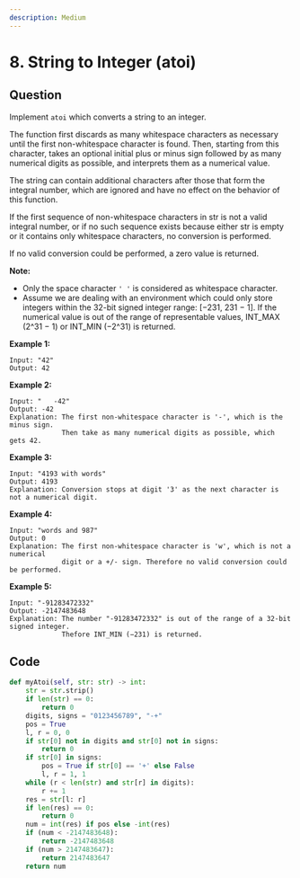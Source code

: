 ```yaml
---
description: Medium
---
```


# 8. String to Integer \(atoi\)

## Question

Implement `atoi` which converts a string to an integer.

The function first discards as many whitespace characters as necessary until the first non-whitespace character is found. Then, starting from this character, takes an optional initial plus or minus sign followed by as many numerical digits as possible, and interprets them as a numerical value.

The string can contain additional characters after those that form the integral number, which are ignored and have no effect on the behavior of this function.

If the first sequence of non-whitespace characters in str is not a valid integral number, or if no such sequence exists because either str is empty or it contains only whitespace characters, no conversion is performed.

If no valid conversion could be performed, a zero value is returned.

**Note:**

* Only the space character `' '` is considered as whitespace character.
* Assume we are dealing with an environment which could only store integers within the 32-bit signed integer range: \[−231,  231 − 1\]. If the numerical value is out of the range of representable values, INT\_MAX \(2^31 − 1\) or INT\_MIN \(−2^31\) is returned.

**Example 1:**

```text
Input: "42"
Output: 42
```

**Example 2:**

```text
Input: "   -42"
Output: -42
Explanation: The first non-whitespace character is '-', which is the minus sign.
             Then take as many numerical digits as possible, which gets 42.
```

**Example 3:**

```text
Input: "4193 with words"
Output: 4193
Explanation: Conversion stops at digit '3' as the next character is not a numerical digit.
```

**Example 4:**

```text
Input: "words and 987"
Output: 0
Explanation: The first non-whitespace character is 'w', which is not a numerical 
             digit or a +/- sign. Therefore no valid conversion could be performed.
```

**Example 5:**

```text
Input: "-91283472332"
Output: -2147483648
Explanation: The number "-91283472332" is out of the range of a 32-bit signed integer.
             Thefore INT_MIN (−231) is returned.
```

## Code

```python
def myAtoi(self, str: str) -> int:
    str = str.strip()
    if len(str) == 0:
        return 0
    digits, signs = "0123456789", "-+"
    pos = True
    l, r = 0, 0
    if str[0] not in digits and str[0] not in signs: 
        return 0
    if str[0] in signs:
        pos = True if str[0] == '+' else False
        l, r = 1, 1
    while (r < len(str) and str[r] in digits):
        r += 1
    res = str[l: r]
    if len(res) == 0:
        return 0
    num = int(res) if pos else -int(res)
    if (num < -2147483648):
        return -2147483648
    if (num > 2147483647):
        return 2147483647
    return num
```

